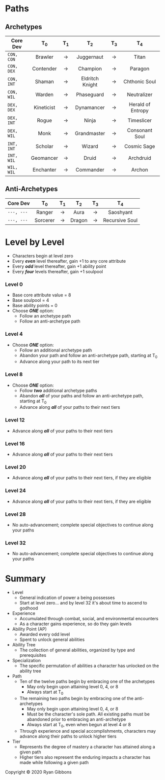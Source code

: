 # Paths
  
## Archetypes
  
| Core Dev | T<sub>0</sub> | T<sub>1</sub> | T<sub>2</sub> | T<sub>3</sub> | T<sub>4</sub> |
| ------ |:------:|:------:|:------:|:------:|:------:|
| `CON, CON` | Brawler | &rarr; | Juggernaut | &rarr; | Titan |
| `CON, DEX` | Contender | &rarr; | Champion | &rarr; | Paragon |
| `CON, INT` | Shaman | &rarr; | Eldritch Knight | &rarr; | Chthonic Soul |
| `CON, WIL` | Warden | &rarr; | Phaseguard | &rarr; | Neutralizer |
| `DEX, DEX` | Kineticist | &rarr; | Dynamancer | &rarr; | Herald of Entropy |
| `DEX, INT` | Rogue | &rarr; | Ninja | &rarr; | Timeslicer |
| `DEX, WIL` | Monk | &rarr; | Grandmaster | &rarr; | Consonant Soul |
| `INT, INT` | Scholar | &rarr; | Wizard | &rarr; | Cosmic Sage |
| `INT, WIL` | Geomancer | &rarr; | Druid | &rarr; | Archdruid |
| `WIL, WIL` | Enchanter | &rarr; | Commander | &rarr; | Archon |
  
## Anti-Archetypes
  
| Core Dev | T<sub>0</sub> | T<sub>1</sub> | T<sub>2</sub> | T<sub>3</sub> | T<sub>4</sub> |
| ------ |:------:|:------:|:------:|:------:|:------:|
| `---, ---` | Ranger | &rarr; | Aura | &rarr; | Saoshyant |
| `---, ---` | Sorcerer | &rarr; | Dragon | &rarr; | Recursive Soul |
  
# Level by Level
  
- Characters begin at level zero
- Every _**even**_ level thereafter, gain +1 to any core attribute
- Every _**odd**_ level thereafter, gain +1 ability point
- Every _**four**_ levels thereafter, gain +1 soulpool
  
### Level 0
  
- Base core attribute value = 8
- Base soulpool = 4
- Base ability points = 0
- Choose _**ONE**_ option:
    - Follow an archetype path
    - Follow an anti-archetype path
  
### Level 4
  
- Choose _**ONE**_ option:
    - Follow an additional archetype path
    - Abandon your path and follow an anti-archetype path, starting at T<sub>0</sub>
    - Advance along your path to its next tier
  
### Level 8
  
- Choose _**ONE**_ option:
    - Follow _**two**_ additional archetype paths
    - Abandon _**all**_ of your paths and follow an anti-archetype path, starting at T<sub>0</sub>
    - Advance along _**all**_ of your paths to their next tiers
  
### Level 12
   
- Advance along _**all**_ of your paths to their next tiers
  
### Level 16
  
- Advance along _**all**_ of your paths to their next tiers
  
### Level 20
  
- Advance along _**all**_ of your paths to their next tiers, if they are eligible
  
### Level 24
  
- Advance along _**all**_ of your paths to their next tiers, if they are eligible
  
### Level 28
  
- No auto-advancement; complete special objectives to continue along your paths
  
### Level 32
  
- No auto-advancement; complete special objectives to continue along your paths
  
# Summary
  
- Level
  - General indication of power a being possesses
  - Start at level zero... and by level 32 it's about time to ascend to godhood
- Experience
  - Accumulated through combat, social, and environmental encounters
  - As a character gains experience, so do they gain levels
- Ability Point (AP)
  - Awarded every odd level
  - Spent to unlock general abilities
- Ability Tree
  - The collection of general abilities, organized by type and prerequisites
- Specialization
  - The specific permutation of abilities a character has unlocked on the ability tree
- Path
  - Ten of the twelve paths begin by embracing one of the archetypes
      - May only begin upon attaining level 0, 4, or 8
      - Always start at T<sub>0</sub>
  - The remaining two paths begin by embracing one of the anti-archetypes
      - May only begin upon attaining level 0, 4, or 8
      - Must be the character's sole path. All existing paths must be abandoned prior to embracing an anti-archetype
      - Always start at T<sub>0</sub>, even when begun at level 4 or 8
  - Through experience and special accomplishments, characters may advance along their paths to unlock higher tiers
- Tier
  - Represents the degree of mastery a character has attained along a given path
  - Higher tiers also represent the enduring impacts a character has made while following a given path

  
Copyright © 2020 Ryan Gibbons